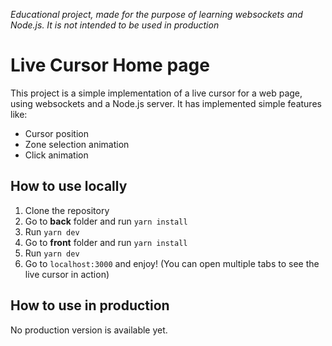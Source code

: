 _Educational project, made for the purpose of learning websockets and Node.js. It is not intended to be used in production_

# Live Cursor Home page

This project is a simple implementation of a live cursor for a web page, using websockets and a Node.js server. It has implemented simple features like:

- Cursor position
- Zone selection animation
- Click animation

## How to use locally

1. Clone the repository
2. Go to **back** folder and run `yarn install`
3. Run `yarn dev`
4. Go to **front** folder and run `yarn install`
5. Run `yarn dev`
6. Go to `localhost:3000` and enjoy! (You can open multiple tabs to see the live cursor in action)

## How to use in production

No production version is available yet.
